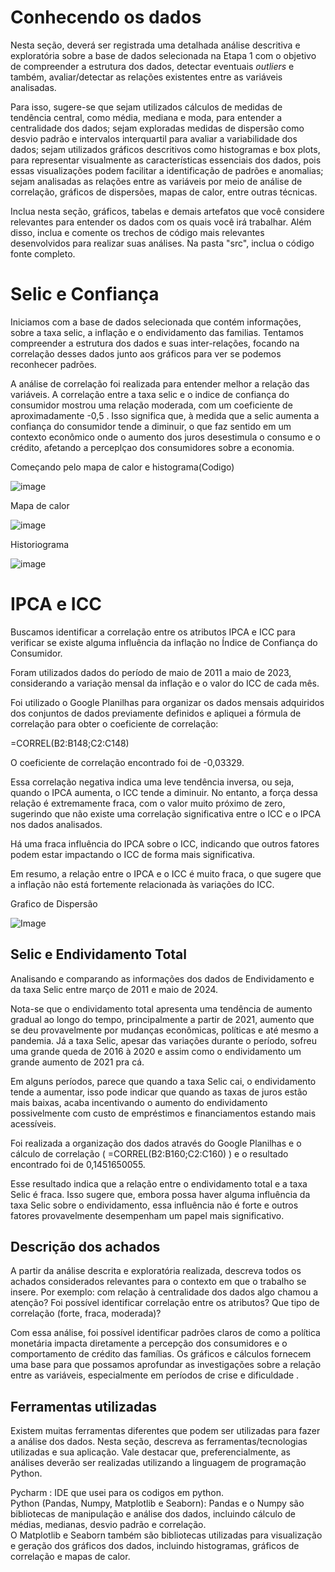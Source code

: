 # Conhecendo os dados

Nesta seção, deverá ser registrada uma detalhada análise descritiva e exploratória sobre a base de dados selecionada na Etapa 1 com o objetivo de compreender a estrutura dos dados, detectar eventuais _outliers_ e também, avaliar/detectar as relações existentes entre as variáveis analisadas.

Para isso, sugere-se que sejam utilizados cálculos de medidas de tendência central, como média, mediana e moda, para entender a centralidade dos dados; sejam exploradas medidas de dispersão como desvio padrão e intervalos interquartil para avaliar a variabilidade dos dados; sejam utilizados gráficos descritivos como histogramas e box plots, para representar visualmente as características essenciais dos dados, pois essas visualizações podem facilitar a identificação de padrões e anomalias; sejam analisadas as relações entre as variáveis por meio de análise de correlação, gráficos de dispersões, mapas de calor, entre outras técnicas. 

Inclua nesta seção, gráficos, tabelas e demais artefatos que você considere relevantes para entender os dados com os quais você irá trabalhar.  Além disso, inclua e comente os trechos de código mais relevantes desenvolvidos para realizar suas análises. Na pasta "src", inclua o código fonte completo.

# Selic e Confiança 

Iniciamos com a base de dados selecionada que contém informações, sobre a taxa selic, a inflação e
o endividamento das familias. Tentamos compreender a estrutura dos dados e suas inter-relações, focando 
na correlação desses dados junto aos gráficos para ver se podemos reconhecer padrões.

A análise de correlação foi realizada para entender melhor a relação das variáveis. A correlação entre a taxa
selic e o indice de confiança do consumidor mostrou uma relação moderada, com um coeficiente de aproximadamente
-0,5 . Isso significa que, à medida que a selic aumenta a confiança do consumidor tende a diminuir, o que faz 
sentido em um contexto econômico onde o aumento dos juros desestimula o consumo e o crédito, afetando 
a perceplçao dos consumidores sobre a economia. 

Começando pelo mapa de calor e histograma(Codigo)

![image](https://github.com/user-attachments/assets/e5f08a84-aca8-468c-a926-dca7a5a18b7b)



Mapa de calor

![image](https://github.com/user-attachments/assets/1b69d447-be47-4900-8173-17b0e17a2e9a)


Historiograma

![image](https://github.com/user-attachments/assets/259c86dd-31bb-4f39-be15-ee9df929475d)


# IPCA e ICC

Buscamos identificar a correlação entre os atributos IPCA e ICC para verificar se existe alguma influência da inflação no Índice de Confiança do Consumidor.

Foram utilizados dados do período de maio de 2011 a maio de 2023, considerando a variação mensal da inflação e o valor do ICC de cada mês.

Foi utilizado o Google Planilhas para organizar os dados mensais adquiridos dos conjuntos de dados previamente definidos e apliquei a fórmula de correlação para obter o coeficiente de correlação:

=CORREL(B2:B148;C2:C148)

O coeficiente de correlação encontrado foi de -0,03329.

Essa correlação negativa indica uma leve tendência inversa, ou seja, quando o IPCA aumenta, o ICC tende a diminuir. No entanto, a força dessa relação é extremamente fraca, com o valor muito próximo de zero, sugerindo que não existe uma correlação significativa entre o ICC e o IPCA nos dados analisados.

Há uma fraca influência do IPCA sobre o ICC, indicando que outros fatores podem estar impactando o ICC de forma mais significativa.

Em resumo, a relação entre o IPCA e o ICC é muito fraca, o que sugere que a inflação não está fortemente relacionada às variações do ICC.

Grafico de Dispersão

![Image](https://github.com/user-attachments/assets/3bfddc8d-5d03-4f35-8ae3-ea71574ec67e)


## Selic e Endividamento Total

Analisando e comparando as informações dos dados de Endividamento e da taxa Selic entre março de 2011 e maio de 2024.

Nota-se que o endividamento total apresenta uma tendência de aumento gradual ao longo do tempo, principalmente a partir de 2021, aumento que se deu provavelmente por mudanças econômicas, políticas e até mesmo a pandemia. Já a taxa Selic, apesar das variações durante o período, sofreu uma grande queda de 2016 à 2020 e assim como o endividamento um grande aumento de 2021 pra cá.

Em alguns períodos, parece que quando a taxa Selic cai, o endividamento tende a aumentar, isso pode indicar que quando as taxas de juros estão mais baixas, acaba incentivando o aumento do endividamento possivelmente com custo de empréstimos e financiamentos estando mais acessíveis.

Foi realizada a organização dos dados através do Google Planilhas e o cálculo de correlação ( =CORREL(B2:B160;C2:C160) ) e o resultado encontrado foi de 0,1451650055.

Esse resultado indica que a relação entre o endividamento total e a taxa Selic é fraca. Isso sugere que, embora possa haver alguma influência da taxa Selic sobre o endividamento, essa influência não é forte e outros fatores provavelmente desempenham um papel mais significativo.



## Descrição dos achados

A partir da análise descrita e exploratória realizada, descreva todos os achados considerados relevantes para o contexto em que o trabalho se insere. Por exemplo: com relação à centralidade dos dados algo chamou a atenção? Foi possível identificar correlação entre os atributos? Que tipo de correlação (forte, fraca, moderada)? 

Com essa análise, foi possível identificar padrões claros de como a política monetária impacta diretamente 
a percepção dos consumidores e o comportamento de crédito das famílias. Os gráficos e cálculos fornecem uma
 base para que possamos aprofundar as investigações sobre a relação entre as variáveis, especialmente em períodos de crise e dificuldade .

## Ferramentas utilizadas

Existem muitas ferramentas diferentes que podem ser utilizadas para fazer a análise dos dados. Nesta seção, descreva as ferramentas/tecnologias utilizadas e sua aplicação. Vale destacar que, preferencialmente, as análises deverão ser realizadas utilizando a linguagem de programação Python.

Pycharm : IDE que usei para os codigos em python.  
Python (Pandas, Numpy, Matplotlib e Seaborn): Pandas e o Numpy são bibliotecas de manipulação e análise dos dados, incluindo cálculo de médias, medianas, desvio padrão e correlação.  
O Matplotlib e Seaborn também são bibliotecas utilizadas para visualização e geração dos gráficos dos dados, incluindo histogramas, gráficos de correlação e mapas de calor.



